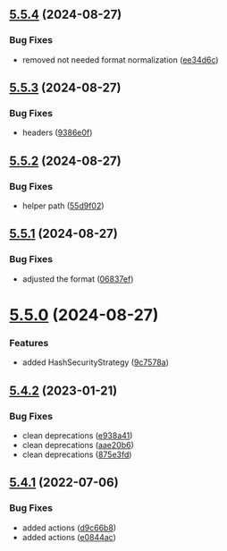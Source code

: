 ## [5.5.4](https://github.com/netbull/MediaBundle/compare/v5.5.3...v5.5.4) (2024-08-27)


### Bug Fixes

* removed not needed format normalization ([ee34d6c](https://github.com/netbull/MediaBundle/commit/ee34d6c3d60976a3e62fdc20c7a1daa30f283c87))

## [5.5.3](https://github.com/netbull/MediaBundle/compare/v5.5.2...v5.5.3) (2024-08-27)


### Bug Fixes

* headers ([9386e0f](https://github.com/netbull/MediaBundle/commit/9386e0fc359df22202b0672f6ae3f2d350ad44bf))

## [5.5.2](https://github.com/netbull/MediaBundle/compare/v5.5.1...v5.5.2) (2024-08-27)


### Bug Fixes

* helper path ([55d9f02](https://github.com/netbull/MediaBundle/commit/55d9f028d3cd5c698e197e6b25452552d376406d))

## [5.5.1](https://github.com/netbull/MediaBundle/compare/v5.5.0...v5.5.1) (2024-08-27)


### Bug Fixes

* adjusted the format ([06837ef](https://github.com/netbull/MediaBundle/commit/06837ef6b81a2143420bb70ef9d485af8d703fd9))

# [5.5.0](https://github.com/netbull/MediaBundle/compare/v5.4.3...v5.5.0) (2024-08-27)


### Features

* added HashSecurityStrategy ([9c7578a](https://github.com/netbull/MediaBundle/commit/9c7578affdf559dc76f0e3cad1db1047e4e6dcd5))

## [5.4.2](https://github.com/netbull/MediaBundle/compare/v5.4.1...v5.4.2) (2023-01-21)


### Bug Fixes

* clean deprecations ([e938a41](https://github.com/netbull/MediaBundle/commit/e938a4164c66dfe0d714024cb5a64d84a662018f))
* clean deprecations ([aae20b6](https://github.com/netbull/MediaBundle/commit/aae20b6aa187a169bb736b388df9758054e2904e))
* clean deprecations ([875e3fd](https://github.com/netbull/MediaBundle/commit/875e3fd0bd50611c62828acee27f2e44c87c353d))

## [5.4.1](https://github.com/netbull/MediaBundle/compare/v5.4.0...v5.4.1) (2022-07-06)


### Bug Fixes

* added actions ([d9c66b8](https://github.com/netbull/MediaBundle/commit/d9c66b8fb71af6fdb9e73df3924f353ce7a56e7e))
* added actions ([e0844ac](https://github.com/netbull/MediaBundle/commit/e0844ac4c153aacba440cb6e5134e12386d2a774))
